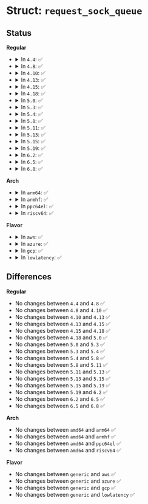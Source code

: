 # Struct: <code>request_sock_queue</code>

## Status
<b>Regular</b>
<ul>
<li>
<details>
<summary>In <code>4.4</code>: ✅</summary>

```c
struct request_sock_queue {
    spinlock_t rskq_lock;
    u8 rskq_defer_accept;
    u32 synflood_warned;
    atomic_t qlen;
    atomic_t young;
    struct request_sock *rskq_accept_head;
    struct request_sock *rskq_accept_tail;
    struct fastopen_queue fastopenq;
};
```
</details>
</li>
<li>
<details>
<summary>In <code>4.8</code>: ✅</summary>

```c
struct request_sock_queue {
    spinlock_t rskq_lock;
    u8 rskq_defer_accept;
    u32 synflood_warned;
    atomic_t qlen;
    atomic_t young;
    struct request_sock *rskq_accept_head;
    struct request_sock *rskq_accept_tail;
    struct fastopen_queue fastopenq;
};
```
</details>
</li>
<li>
<details>
<summary>In <code>4.10</code>: ✅</summary>

```c
struct request_sock_queue {
    spinlock_t rskq_lock;
    u8 rskq_defer_accept;
    u32 synflood_warned;
    atomic_t qlen;
    atomic_t young;
    struct request_sock *rskq_accept_head;
    struct request_sock *rskq_accept_tail;
    struct fastopen_queue fastopenq;
};
```
</details>
</li>
<li>
<details>
<summary>In <code>4.13</code>: ✅</summary>

```c
struct request_sock_queue {
    spinlock_t rskq_lock;
    u8 rskq_defer_accept;
    u32 synflood_warned;
    atomic_t qlen;
    atomic_t young;
    struct request_sock *rskq_accept_head;
    struct request_sock *rskq_accept_tail;
    struct fastopen_queue fastopenq;
};
```
</details>
</li>
<li>
<details>
<summary>In <code>4.15</code>: ✅</summary>

```c
struct request_sock_queue {
    spinlock_t rskq_lock;
    u8 rskq_defer_accept;
    u32 synflood_warned;
    atomic_t qlen;
    atomic_t young;
    struct request_sock *rskq_accept_head;
    struct request_sock *rskq_accept_tail;
    struct fastopen_queue fastopenq;
};
```
</details>
</li>
<li>
<details>
<summary>In <code>4.18</code>: ✅</summary>

```c
struct request_sock_queue {
    spinlock_t rskq_lock;
    u8 rskq_defer_accept;
    u32 synflood_warned;
    atomic_t qlen;
    atomic_t young;
    struct request_sock *rskq_accept_head;
    struct request_sock *rskq_accept_tail;
    struct fastopen_queue fastopenq;
};
```
</details>
</li>
<li>
<details>
<summary>In <code>5.0</code>: ✅</summary>

```c
struct request_sock_queue {
    spinlock_t rskq_lock;
    u8 rskq_defer_accept;
    u32 synflood_warned;
    atomic_t qlen;
    atomic_t young;
    struct request_sock *rskq_accept_head;
    struct request_sock *rskq_accept_tail;
    struct fastopen_queue fastopenq;
};
```
</details>
</li>
<li>
<details>
<summary>In <code>5.3</code>: ✅</summary>

```c
struct request_sock_queue {
    spinlock_t rskq_lock;
    u8 rskq_defer_accept;
    u32 synflood_warned;
    atomic_t qlen;
    atomic_t young;
    struct request_sock *rskq_accept_head;
    struct request_sock *rskq_accept_tail;
    struct fastopen_queue fastopenq;
};
```
</details>
</li>
<li>
<details>
<summary>In <code>5.4</code>: ✅</summary>

```c
struct request_sock_queue {
    spinlock_t rskq_lock;
    u8 rskq_defer_accept;
    u32 synflood_warned;
    atomic_t qlen;
    atomic_t young;
    struct request_sock *rskq_accept_head;
    struct request_sock *rskq_accept_tail;
    struct fastopen_queue fastopenq;
};
```
</details>
</li>
<li>
<details>
<summary>In <code>5.8</code>: ✅</summary>

```c
struct request_sock_queue {
    spinlock_t rskq_lock;
    u8 rskq_defer_accept;
    u32 synflood_warned;
    atomic_t qlen;
    atomic_t young;
    struct request_sock *rskq_accept_head;
    struct request_sock *rskq_accept_tail;
    struct fastopen_queue fastopenq;
};
```
</details>
</li>
<li>
<details>
<summary>In <code>5.11</code>: ✅</summary>

```c
struct request_sock_queue {
    spinlock_t rskq_lock;
    u8 rskq_defer_accept;
    u32 synflood_warned;
    atomic_t qlen;
    atomic_t young;
    struct request_sock *rskq_accept_head;
    struct request_sock *rskq_accept_tail;
    struct fastopen_queue fastopenq;
};
```
</details>
</li>
<li>
<details>
<summary>In <code>5.13</code>: ✅</summary>

```c
struct request_sock_queue {
    spinlock_t rskq_lock;
    u8 rskq_defer_accept;
    u32 synflood_warned;
    atomic_t qlen;
    atomic_t young;
    struct request_sock *rskq_accept_head;
    struct request_sock *rskq_accept_tail;
    struct fastopen_queue fastopenq;
};
```
</details>
</li>
<li>
<details>
<summary>In <code>5.15</code>: ✅</summary>

```c
struct request_sock_queue {
    spinlock_t rskq_lock;
    u8 rskq_defer_accept;
    u32 synflood_warned;
    atomic_t qlen;
    atomic_t young;
    struct request_sock *rskq_accept_head;
    struct request_sock *rskq_accept_tail;
    struct fastopen_queue fastopenq;
};
```
</details>
</li>
<li>
<details>
<summary>In <code>5.19</code>: ✅</summary>

```c
struct request_sock_queue {
    spinlock_t rskq_lock;
    u8 rskq_defer_accept;
    u32 synflood_warned;
    atomic_t qlen;
    atomic_t young;
    struct request_sock *rskq_accept_head;
    struct request_sock *rskq_accept_tail;
    struct fastopen_queue fastopenq;
};
```
</details>
</li>
<li>
<details>
<summary>In <code>6.2</code>: ✅</summary>

```c
struct request_sock_queue {
    spinlock_t rskq_lock;
    u8 rskq_defer_accept;
    u32 synflood_warned;
    atomic_t qlen;
    atomic_t young;
    struct request_sock *rskq_accept_head;
    struct request_sock *rskq_accept_tail;
    struct fastopen_queue fastopenq;
};
```
</details>
</li>
<li>
<details>
<summary>In <code>6.5</code>: ✅</summary>

```c
struct request_sock_queue {
    spinlock_t rskq_lock;
    u8 rskq_defer_accept;
    u32 synflood_warned;
    atomic_t qlen;
    atomic_t young;
    struct request_sock *rskq_accept_head;
    struct request_sock *rskq_accept_tail;
    struct fastopen_queue fastopenq;
};
```
</details>
</li>
<li>
<details>
<summary>In <code>6.8</code>: ✅</summary>

```c
struct request_sock_queue {
    spinlock_t rskq_lock;
    u8 rskq_defer_accept;
    u32 synflood_warned;
    atomic_t qlen;
    atomic_t young;
    struct request_sock *rskq_accept_head;
    struct request_sock *rskq_accept_tail;
    struct fastopen_queue fastopenq;
};
```
</details>
</li>
</ul>
<b>Arch</b>
<ul>
<li>
<details>
<summary>In <code>arm64</code>: ✅</summary>

```c
struct request_sock_queue {
    spinlock_t rskq_lock;
    u8 rskq_defer_accept;
    u32 synflood_warned;
    atomic_t qlen;
    atomic_t young;
    struct request_sock *rskq_accept_head;
    struct request_sock *rskq_accept_tail;
    struct fastopen_queue fastopenq;
};
```
</details>
</li>
<li>
<details>
<summary>In <code>armhf</code>: ✅</summary>

```c
struct request_sock_queue {
    spinlock_t rskq_lock;
    u8 rskq_defer_accept;
    u32 synflood_warned;
    atomic_t qlen;
    atomic_t young;
    struct request_sock *rskq_accept_head;
    struct request_sock *rskq_accept_tail;
    struct fastopen_queue fastopenq;
};
```
</details>
</li>
<li>
<details>
<summary>In <code>ppc64el</code>: ✅</summary>

```c
struct request_sock_queue {
    spinlock_t rskq_lock;
    u8 rskq_defer_accept;
    u32 synflood_warned;
    atomic_t qlen;
    atomic_t young;
    struct request_sock *rskq_accept_head;
    struct request_sock *rskq_accept_tail;
    struct fastopen_queue fastopenq;
};
```
</details>
</li>
<li>
<details>
<summary>In <code>riscv64</code>: ✅</summary>

```c
struct request_sock_queue {
    spinlock_t rskq_lock;
    u8 rskq_defer_accept;
    u32 synflood_warned;
    atomic_t qlen;
    atomic_t young;
    struct request_sock *rskq_accept_head;
    struct request_sock *rskq_accept_tail;
    struct fastopen_queue fastopenq;
};
```
</details>
</li>
</ul>
<b>Flavor</b>
<ul>
<li>
<details>
<summary>In <code>aws</code>: ✅</summary>

```c
struct request_sock_queue {
    spinlock_t rskq_lock;
    u8 rskq_defer_accept;
    u32 synflood_warned;
    atomic_t qlen;
    atomic_t young;
    struct request_sock *rskq_accept_head;
    struct request_sock *rskq_accept_tail;
    struct fastopen_queue fastopenq;
};
```
</details>
</li>
<li>
<details>
<summary>In <code>azure</code>: ✅</summary>

```c
struct request_sock_queue {
    spinlock_t rskq_lock;
    u8 rskq_defer_accept;
    u32 synflood_warned;
    atomic_t qlen;
    atomic_t young;
    struct request_sock *rskq_accept_head;
    struct request_sock *rskq_accept_tail;
    struct fastopen_queue fastopenq;
};
```
</details>
</li>
<li>
<details>
<summary>In <code>gcp</code>: ✅</summary>

```c
struct request_sock_queue {
    spinlock_t rskq_lock;
    u8 rskq_defer_accept;
    u32 synflood_warned;
    atomic_t qlen;
    atomic_t young;
    struct request_sock *rskq_accept_head;
    struct request_sock *rskq_accept_tail;
    struct fastopen_queue fastopenq;
};
```
</details>
</li>
<li>
<details>
<summary>In <code>lowlatency</code>: ✅</summary>

```c
struct request_sock_queue {
    spinlock_t rskq_lock;
    u8 rskq_defer_accept;
    u32 synflood_warned;
    atomic_t qlen;
    atomic_t young;
    struct request_sock *rskq_accept_head;
    struct request_sock *rskq_accept_tail;
    struct fastopen_queue fastopenq;
};
```
</details>
</li>
</ul>

## Differences
<b>Regular</b>
<ul>
<li>
No changes between <code>4.4</code> and <code>4.8</code> ✅
</li>
<li>
No changes between <code>4.8</code> and <code>4.10</code> ✅
</li>
<li>
No changes between <code>4.10</code> and <code>4.13</code> ✅
</li>
<li>
No changes between <code>4.13</code> and <code>4.15</code> ✅
</li>
<li>
No changes between <code>4.15</code> and <code>4.18</code> ✅
</li>
<li>
No changes between <code>4.18</code> and <code>5.0</code> ✅
</li>
<li>
No changes between <code>5.0</code> and <code>5.3</code> ✅
</li>
<li>
No changes between <code>5.3</code> and <code>5.4</code> ✅
</li>
<li>
No changes between <code>5.4</code> and <code>5.8</code> ✅
</li>
<li>
No changes between <code>5.8</code> and <code>5.11</code> ✅
</li>
<li>
No changes between <code>5.11</code> and <code>5.13</code> ✅
</li>
<li>
No changes between <code>5.13</code> and <code>5.15</code> ✅
</li>
<li>
No changes between <code>5.15</code> and <code>5.19</code> ✅
</li>
<li>
No changes between <code>5.19</code> and <code>6.2</code> ✅
</li>
<li>
No changes between <code>6.2</code> and <code>6.5</code> ✅
</li>
<li>
No changes between <code>6.5</code> and <code>6.8</code> ✅
</li>
</ul>
<b>Arch</b>
<ul>
<li>
No changes between <code>amd64</code> and <code>arm64</code> ✅
</li>
<li>
No changes between <code>amd64</code> and <code>armhf</code> ✅
</li>
<li>
No changes between <code>amd64</code> and <code>ppc64el</code> ✅
</li>
<li>
No changes between <code>amd64</code> and <code>riscv64</code> ✅
</li>
</ul>
<b>Flavor</b>
<ul>
<li>
No changes between <code>generic</code> and <code>aws</code> ✅
</li>
<li>
No changes between <code>generic</code> and <code>azure</code> ✅
</li>
<li>
No changes between <code>generic</code> and <code>gcp</code> ✅
</li>
<li>
No changes between <code>generic</code> and <code>lowlatency</code> ✅
</li>
</ul>
